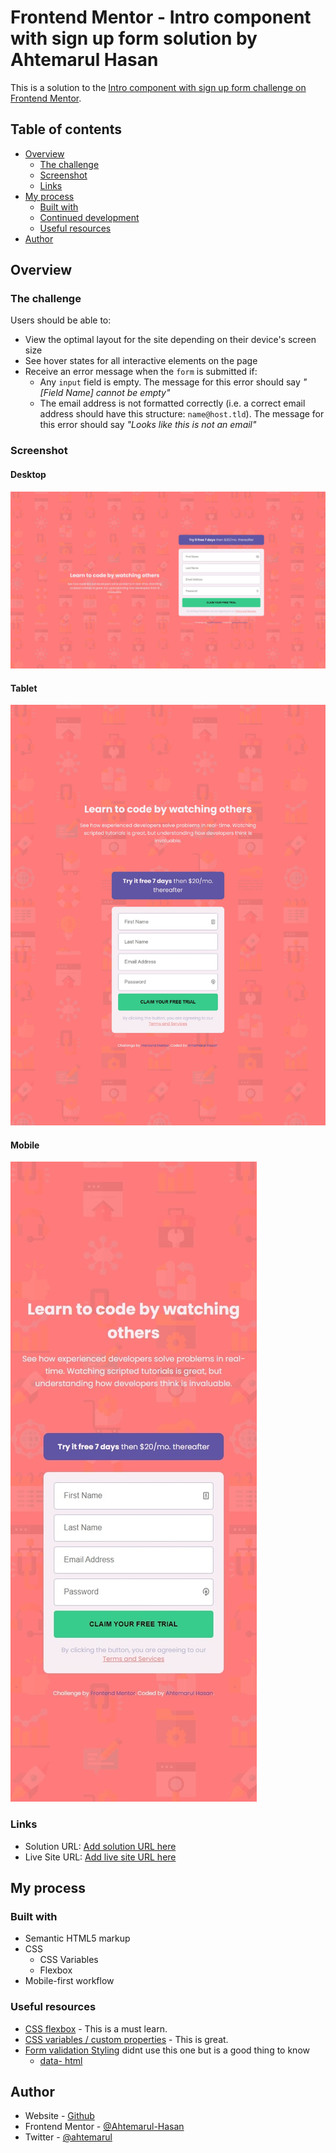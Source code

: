 # Frontend Mentor - Intro component with sign up form solution by Ahtemarul Hasan

This is a solution to the [Intro component with sign up form challenge on Frontend Mentor](https://www.frontendmentor.io/challenges/intro-component-with-signup-form-5cf91bd49edda32581d28fd1).

## Table of contents

-   [Overview](#overview)
    -   [The challenge](#the-challenge)
    -   [Screenshot](#screenshot)
    -   [Links](#links)
-   [My process](#my-process)
    -   [Built with](#built-with)
    -   [Continued development](#continued-development)
    -   [Useful resources](#useful-resources)
-   [Author](#author)

## Overview

### The challenge

Users should be able to:

-   View the optimal layout for the site depending on their device's screen size
-   See hover states for all interactive elements on the page
-   Receive an error message when the `form` is submitted if:
    -   Any `input` field is empty. The message for this error should say _"[Field Name] cannot be empty"_
    -   The email address is not formatted correctly (i.e. a correct email address should have this structure: `name@host.tld`). The message for this error should say _"Looks like this is not an email"_

### Screenshot

#### Desktop

![](./screenshots/desktop.jpg)

#### Tablet

![](./screenshots/tablet.jpg)

#### Mobile

![](./screenshots/mobile.jpg)

### Links

-   Solution URL: [Add solution URL here](https://github.com/Ahtemarul-Hasan/front_end_mentor_intro-component-with-signup-form-master/)
-   Live Site URL: [Add live site URL here](https://ahtemarul-hasan.github.io/front_end_mentor_intro-component-with-signup-form-master/)

## My process

### Built with

-   Semantic HTML5 markup
-   CSS
    -   CSS Variables
    -   Flexbox
-   Mobile-first workflow

### Useful resources

-   [CSS flexbox](https://css-tricks.com/snippets/css/a-guide-to-flexbox/) - This is a must learn.
-   [CSS variables / custom properties](https://developer.mozilla.org/en-US/docs/Web/CSS/Using_CSS_custom_properties) - This is great.
-   [Form validation Styling](https://www.youtube.com/watch?v=6NdWrZ77YO4) didnt use this one but is a good thing to know
    -   [data- html](https://www.w3schools.com/tags/att_data-.asp)

## Author

-   Website - [Github](https://github.com/Ahtemarul-Hasan)
-   Frontend Mentor - [@Ahtemarul-Hasan](https://www.frontendmentor.io/profile/Ahtemarul-Hasan)
-   Twitter - [@ahtemarul](https://twitter.com/ahtemarul)
